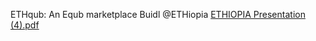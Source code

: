 ETHqub: An Equb marketplace
Buidl @ETHiopia
[ETHIOPIA Presentation (4).pdf](https://github.com/user-attachments/files/19036891/ETHIOPIA.Presentation.4.pdf)
